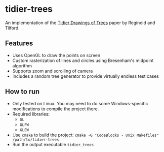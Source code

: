 # tidier-trees

An implementation of the [Tidier Drawings of Trees](https://reingold.co/tidier-drawings.pdf) paper by Reginold and Tilford. 

## Features
* Uses OpenGL to draw the points on screen
* Custom rasterization of lines and circles using Bresenham's midpoint algorithm
* Supports zoom and scrolling of camera
* Includes a random tree generator to provide virtually endless test cases

## How to run
* Only tested on Linux. You may need to do some Windows-specific modifications to compile the project there. 
* Required libraries:
    * `GL`
    * `GLFW`
    * `GLEW`
* Use `cmake` to build the project: `cmake -G "CodeBlocks - Unix Makefiles" /path/to/tidier-trees`
* Run the output executable `tidier_trees`
